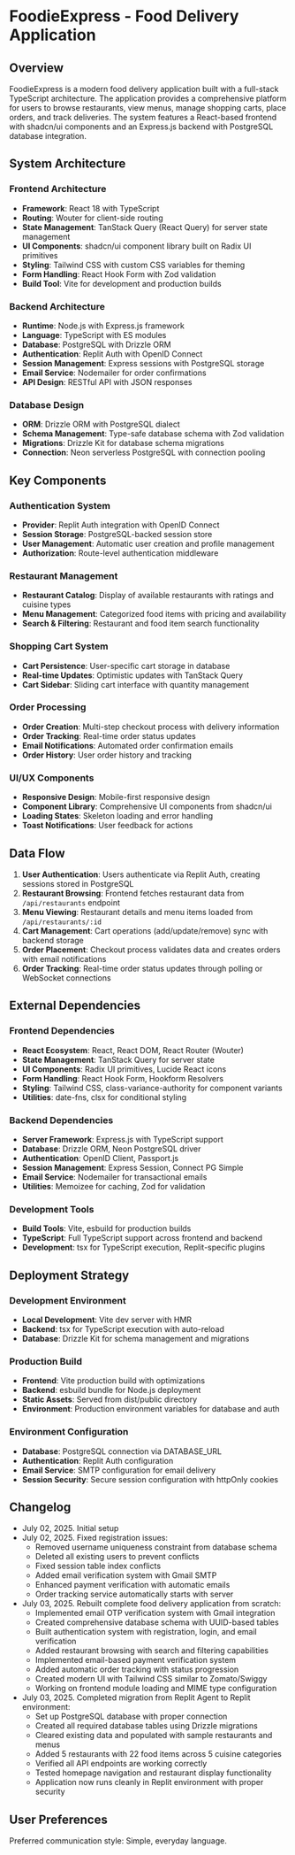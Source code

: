 # FoodieExpress - Food Delivery Application

## Overview

FoodieExpress is a modern food delivery application built with a full-stack TypeScript architecture. The application provides a comprehensive platform for users to browse restaurants, view menus, manage shopping carts, place orders, and track deliveries. The system features a React-based frontend with shadcn/ui components and an Express.js backend with PostgreSQL database integration.

## System Architecture

### Frontend Architecture
- **Framework**: React 18 with TypeScript
- **Routing**: Wouter for client-side routing
- **State Management**: TanStack Query (React Query) for server state management
- **UI Components**: shadcn/ui component library built on Radix UI primitives
- **Styling**: Tailwind CSS with custom CSS variables for theming
- **Form Handling**: React Hook Form with Zod validation
- **Build Tool**: Vite for development and production builds

### Backend Architecture
- **Runtime**: Node.js with Express.js framework
- **Language**: TypeScript with ES modules
- **Database**: PostgreSQL with Drizzle ORM
- **Authentication**: Replit Auth with OpenID Connect
- **Session Management**: Express sessions with PostgreSQL storage
- **Email Service**: Nodemailer for order confirmations
- **API Design**: RESTful API with JSON responses

### Database Design
- **ORM**: Drizzle ORM with PostgreSQL dialect
- **Schema Management**: Type-safe database schema with Zod validation
- **Migrations**: Drizzle Kit for database schema migrations
- **Connection**: Neon serverless PostgreSQL with connection pooling

## Key Components

### Authentication System
- **Provider**: Replit Auth integration with OpenID Connect
- **Session Storage**: PostgreSQL-backed session store
- **User Management**: Automatic user creation and profile management
- **Authorization**: Route-level authentication middleware

### Restaurant Management
- **Restaurant Catalog**: Display of available restaurants with ratings and cuisine types
- **Menu Management**: Categorized food items with pricing and availability
- **Search & Filtering**: Restaurant and food item search functionality

### Shopping Cart System
- **Cart Persistence**: User-specific cart storage in database
- **Real-time Updates**: Optimistic updates with TanStack Query
- **Cart Sidebar**: Sliding cart interface with quantity management

### Order Processing
- **Order Creation**: Multi-step checkout process with delivery information
- **Order Tracking**: Real-time order status updates
- **Email Notifications**: Automated order confirmation emails
- **Order History**: User order history and tracking

### UI/UX Components
- **Responsive Design**: Mobile-first responsive design
- **Component Library**: Comprehensive UI components from shadcn/ui
- **Loading States**: Skeleton loading and error handling
- **Toast Notifications**: User feedback for actions

## Data Flow

1. **User Authentication**: Users authenticate via Replit Auth, creating sessions stored in PostgreSQL
2. **Restaurant Browsing**: Frontend fetches restaurant data from `/api/restaurants` endpoint
3. **Menu Viewing**: Restaurant details and menu items loaded from `/api/restaurants/:id`
4. **Cart Management**: Cart operations (add/update/remove) sync with backend storage
5. **Order Placement**: Checkout process validates data and creates orders with email notifications
6. **Order Tracking**: Real-time order status updates through polling or WebSocket connections

## External Dependencies

### Frontend Dependencies
- **React Ecosystem**: React, React DOM, React Router (Wouter)
- **State Management**: TanStack Query for server state
- **UI Components**: Radix UI primitives, Lucide React icons
- **Form Handling**: React Hook Form, Hookform Resolvers
- **Styling**: Tailwind CSS, class-variance-authority for component variants
- **Utilities**: date-fns, clsx for conditional styling

### Backend Dependencies
- **Server Framework**: Express.js with TypeScript support
- **Database**: Drizzle ORM, Neon PostgreSQL driver
- **Authentication**: OpenID Client, Passport.js
- **Session Management**: Express Session, Connect PG Simple
- **Email Service**: Nodemailer for transactional emails
- **Utilities**: Memoizee for caching, Zod for validation

### Development Tools
- **Build Tools**: Vite, esbuild for production builds
- **TypeScript**: Full TypeScript support across frontend and backend
- **Development**: tsx for TypeScript execution, Replit-specific plugins

## Deployment Strategy

### Development Environment
- **Local Development**: Vite dev server with HMR
- **Backend**: tsx for TypeScript execution with auto-reload
- **Database**: Drizzle Kit for schema management and migrations

### Production Build
- **Frontend**: Vite production build with optimizations
- **Backend**: esbuild bundle for Node.js deployment
- **Static Assets**: Served from dist/public directory
- **Environment**: Production environment variables for database and auth

### Environment Configuration
- **Database**: PostgreSQL connection via DATABASE_URL
- **Authentication**: Replit Auth configuration
- **Email Service**: SMTP configuration for email delivery
- **Session Security**: Secure session configuration with httpOnly cookies

## Changelog

- July 02, 2025. Initial setup
- July 02, 2025. Fixed registration issues:
  - Removed username uniqueness constraint from database schema
  - Deleted all existing users to prevent conflicts
  - Fixed session table index conflicts
  - Added email verification system with Gmail SMTP
  - Enhanced payment verification with automatic emails
  - Order tracking service automatically starts with server
- July 03, 2025. Rebuilt complete food delivery application from scratch:
  - Implemented email OTP verification system with Gmail integration
  - Created comprehensive database schema with UUID-based tables
  - Built authentication system with registration, login, and email verification
  - Added restaurant browsing with search and filtering capabilities
  - Implemented email-based payment verification system
  - Added automatic order tracking with status progression
  - Created modern UI with Tailwind CSS similar to Zomato/Swiggy
  - Working on frontend module loading and MIME type configuration
- July 03, 2025. Completed migration from Replit Agent to Replit environment:
  - Set up PostgreSQL database with proper connection
  - Created all required database tables using Drizzle migrations
  - Cleared existing data and populated with sample restaurants and menus
  - Added 5 restaurants with 22 food items across 5 cuisine categories
  - Verified all API endpoints are working correctly
  - Tested homepage navigation and restaurant display functionality
  - Application now runs cleanly in Replit environment with proper security

## User Preferences

Preferred communication style: Simple, everyday language.
